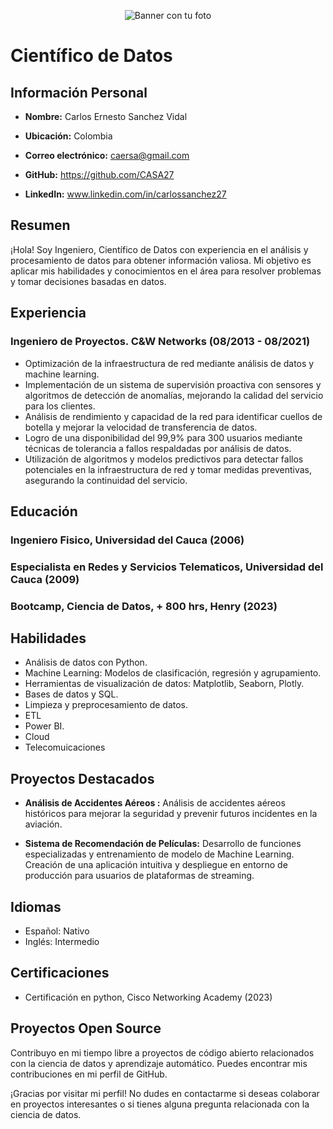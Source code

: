 
<!-- Coloca la URL directa de tu imagen en el enlace de abajo -->
<p align="center">
    <img src="https://www.kienyke.com/sites/default/files/styles/interna_destacada_s/public/wp-content/uploads/2017/06/Analisis-de-datos.png?itok=OVIp35gk" alt="Banner con tu foto" style="max-width: 500px;">
</p>


# Científico de Datos


## Información Personal

- **Nombre:** Carlos Ernesto Sanchez Vidal
- **Ubicación:** Colombia
- **Correo electrónico:** caersa@gmail.com

- **GitHub:** https://github.com/CASA27
- **LinkedIn:** www.linkedin.com/in/carlossanchez27

## Resumen

¡Hola! Soy Ingeniero, Científico de Datos con experiencia en el análisis y procesamiento de datos para obtener información valiosa. Mi objetivo es aplicar mis habilidades y conocimientos en el área para resolver problemas y tomar decisiones basadas en datos.


## Experiencia

### Ingeniero de Proyectos. C&W Networks (08/2013 - 08/2021)

- Optimización de la infraestructura de red mediante análisis de datos y machine learning.
- Implementación de un sistema de supervisión proactiva con sensores y algoritmos de detección de anomalías, mejorando la calidad del servicio para los clientes.
- Análisis de rendimiento y capacidad de la red para identificar cuellos de botella y mejorar la velocidad de transferencia de datos.
- Logro de una disponibilidad del 99,9% para 300 usuarios mediante técnicas de tolerancia a fallos respaldadas por análisis de datos.
- Utilización de algoritmos y modelos predictivos para detectar fallos potenciales en la infraestructura de red y tomar medidas preventivas, asegurando la continuidad del servicio.

## Educación

### Ingeniero Fisico, Universidad del Cauca (2006)

### Especialista en Redes y Servicios Telematicos, Universidad del Cauca (2009)

### Bootcamp, Ciencia de Datos, + 800 hrs, Henry (2023)

## Habilidades

- Análisis de datos con Python.
- Machine Learning: Modelos de clasificación, regresión y agrupamiento.
- Herramientas de visualización de datos: Matplotlib, Seaborn, Plotly.
- Bases de datos y SQL.
- Limpieza y preprocesamiento de datos.
- ETL
- Power BI.
- Cloud
- Telecomuicaciones


## Proyectos Destacados

- **Análisis de Accidentes Aéreos :** Análisis de accidentes aéreos históricos para mejorar la seguridad y prevenir futuros incidentes en la aviación.

- **Sistema de Recomendación de Películas:** Desarrollo de funciones especializadas y entrenamiento de modelo de Machine Learning. Creación de una aplicación intuitiva y despliegue en entorno de producción para usuarios de plataformas de streaming.

## Idiomas

- Español: Nativo
- Inglés: Intermedio

## Certificaciones

- Certificación en python, Cisco Networking Academy (2023)

## Proyectos Open Source

Contribuyo en mi tiempo libre a proyectos de código abierto relacionados con la ciencia de datos y aprendizaje automático. Puedes encontrar mis contribuciones en mi perfil de GitHub.

¡Gracias por visitar mi perfil! No dudes en contactarme si deseas colaborar en proyectos interesantes o si tienes alguna pregunta relacionada con la ciencia de datos.


